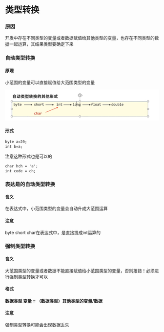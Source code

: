 # 类型转换

### 原因

开发中存在不同类型的变量或者数据赋值给其他类型的变量，也存在不同类型的数据一起运算，其结果类型要确定下来

### 自动类型转换

#### 原理

小范围的变量可以直接赋值给大范围类型的变量

![](<../.gitbook/assets/image (2) (2) (1) (1).png>)

#### 形式

```
byte a=20;
int b=a;
```

注意这种形式也是可以的

```
char hch = 'a';
int code = ch;
```

### 表达是的自动类型转换

#### 含义

在表达式中，小范围类型的变量会自动升成大范围运算

#### 注意

byte short char在表达式中，是直接提成int运算的

### 强制类型转换

#### 含义

大范围类型的变量或者数据不能直接赋值给小范围类型的变量，否则报错！必须进行强制类型转换才可以

#### 格式

#### 数据类型 变量 = （数据类型）其他类型的变量/数据

#### 注意

强制类型转换可能会出现数据丢失
